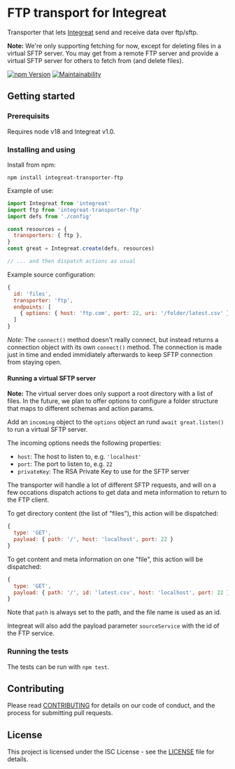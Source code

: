 # FTP transport for Integreat

Transporter that lets
[Integreat](https://github.com/integreat-io/integreat) send and receive data
over ftp/sftp.

**Note:** We're only supporting fetching for now, except for deleting files in a
virtual SFTP server. You may get from a remote FTP server and provide a virtual
SFTP server for others to fetch from (and delete files).

[![npm Version](https://img.shields.io/npm/v/integreat-transporter-ftp.svg)](https://www.npmjs.com/package/integreat-transporter-ftp)
[![Maintainability](https://api.codeclimate.com/v1/badges/fd33397d3e8c6fa90977/maintainability)](https://codeclimate.com/github/integreat-io/integreat-transporter-ftp/maintainability)

## Getting started

### Prerequisits

Requires node v18 and Integreat v1.0.

### Installing and using

Install from npm:

```
npm install integreat-transporter-ftp
```

Example of use:

```javascript
import Integreat from 'integreat'
import ftp from 'integreat-transporter-ftp'
import defs from './config'

const resources = {
  transporters: { ftp },
}
const great = Integreat.create(defs, resources)

// ... and then dispatch actions as usual
```

Example source configuration:

```javascript
{
  id: 'files',
  transporter: 'ftp',
  endpoints: [
    { options: { host: 'ftp.com', port: 22, uri: '/folder/latest.csv' } }
  ]
}
```

_Note:_ The `connect()` method doesn't really connect, but instead returns a
connection object with its own `connect()` method. The connection is made just
in time and ended immidiately afterwards to keep SFTP connection from staying
open.

#### Running a virtual SFTP server

**Note:** The virtual server does only support a root directory with a list of
files. In the future, we plan to offer options to configure a folder structure
that maps to different schemas and action params.

Add an `incoming` object to the `options` object an rund `await great.listen()`
to run a virtual SFTP server.

The incoming options needs the following properties:

- `host`: The host to listen to, e.g. `'localhost'`
- `port`: The port to listen to, e.g. `22`
- `privateKey`: The RSA Private Key to use for the SFTP server

The transporter will handle a lot of different SFTP requests, and will on a few
occations dispatch actions to get data and meta information to return to the FTP
client.

To get directory content (the list of "files"), this action will be dispatched:

```javascript
{
  type: 'GET',
  payload: { path: '/', host: 'localhost', port: 22 }
}
```

To get content and meta information on one "file", this action will be
dispatched:

```javascript
{
  type: 'GET',
  payload: { path: '/', id: 'latest.csv', host: 'localhost', port: 22 }
}
```

Note that `path` is always set to the path, and the file name is used as an id.

Integreat will also add the payload parameter `sourceService` with the id of the
FTP service.

### Running the tests

The tests can be run with `npm test`.

## Contributing

Please read
[CONTRIBUTING](https://github.com/integreat-io/integreat-transporter-ftp/blob/master/CONTRIBUTING.md)
for details on our code of conduct, and the process for submitting pull
requests.

## License

This project is licensed under the ISC License - see the
[LICENSE](https://github.com/integreat-io/integreat-transporter-ftp/blob/master/LICENSE)
file for details.
